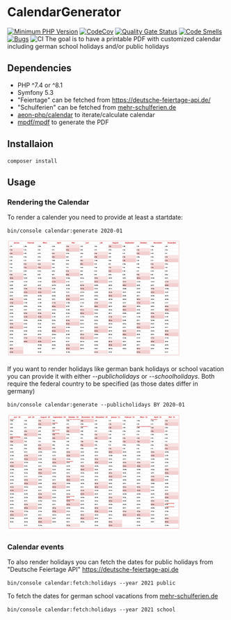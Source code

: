 # CalendarGenerator
[![Minimum PHP Version](https://img.shields.io/badge/php-%3E%3D%207.4-8892BF.svg)](https://php.net/)
[![CodeCov](https://img.shields.io/codecov/c/gh/lugark/CalendarGenerator?label=CodeCov)](https://codecov.io/gh/lugark/CalendarGenerator)
[![Quality Gate Status](https://sonarcloud.io/api/project_badges/measure?project=lugark_CalendarGenerator&metric=alert_status)](https://sonarcloud.io/summary/new_code?id=lugark_CalendarGenerator)
[![Code Smells](https://sonarcloud.io/api/project_badges/measure?project=lugark_CalendarGenerator&metric=code_smells)](https://sonarcloud.io/summary/new_code?id=lugark_CalendarGenerator)
[![Bugs](https://sonarcloud.io/api/project_badges/measure?project=lugark_CalendarGenerator&metric=bugs)](https://sonarcloud.io/summary/new_code?id=lugark_CalendarGenerator)
![CI](https://github.com/lugark/CalendarGenerator/workflows/CI/badge.svg)
The goal is to have a printable PDF with customized calendar including german school holidays and/or public holidays

## Dependencies
- PHP ^7.4 or ^8.1
- Symfony 5.3
- "Feiertage" can be fetched from https://deutsche-feiertage-api.de/
- "Schulferien" can be fetched from [mehr-schulferien.de](https://www.mehr-schulferien.de/)
- [aeon-php/calendar](https://github.com/aeon-php/calendar) to iterate/calculate calendar
- [mpdf/mpdf](https://github.com/mpdf/mpdf) to generate the PDF 
## Installaion
```
composer install
```

## Usage 
### Rendering the Calendar
To render a calender you need to provide at least a startdate:
```
bin/console calendar:generate 2020-01
```
<img width="400" height="auto" src="docs/images/Calendar.png" alt="Generated calendar" />

If you want to render holidays like german bank holidays or school vacation you can provide it with either *--publicholidays* or *--schoolholidays*.
Both require the federal country to be specified (as those dates differ in germany)
```
bin/console calendar:generate --publicholidays BY 2020-01
```
<img width="400" height="auto" src="docs/images/CalendarDifferentStart_Holidays.png" alt="Calendar with different start and holidays" />

### Calendar events
To also render holidays you can fetch the dates for public holidays from "Deutsche Feiertage API"  https://deutsche-feiertage-api.de 

```
bin/console calendar:fetch:holidays --year 2021 public
```

To fetch the dates for german school vacations from [mehr-schulferien.de](https://www.mehr-schulferien.de/)
```
bin/console calendar:fetch:holidays --year 2021 school
```
